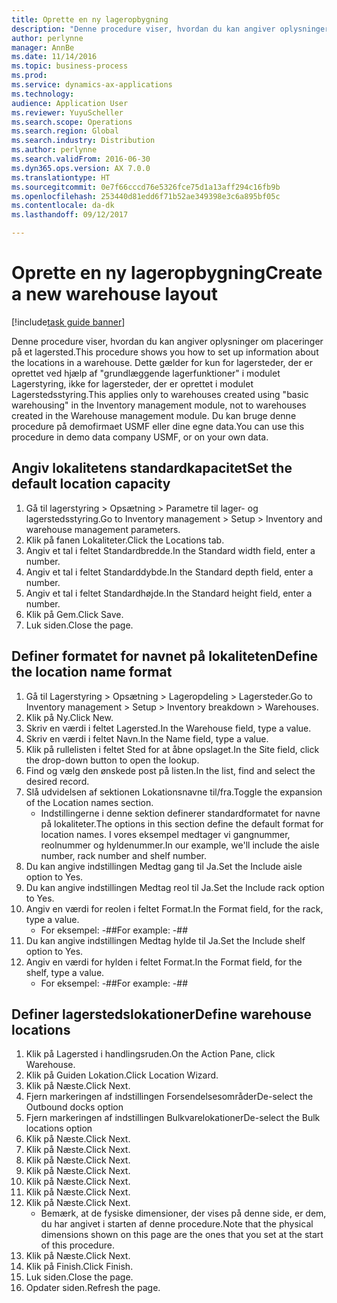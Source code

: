 ```yaml
---
title: Oprette en ny lageropbygning
description: "Denne procedure viser, hvordan du kan angiver oplysninger om placeringer på et lagersted."
author: perlynne
manager: AnnBe
ms.date: 11/14/2016
ms.topic: business-process
ms.prod: 
ms.service: dynamics-ax-applications
ms.technology: 
audience: Application User
ms.reviewer: YuyuScheller
ms.search.scope: Operations
ms.search.region: Global
ms.search.industry: Distribution
ms.author: perlynne
ms.search.validFrom: 2016-06-30
ms.dyn365.ops.version: AX 7.0.0
ms.translationtype: HT
ms.sourcegitcommit: 0e7f66cccd76e5326fce75d1a13aff294c16fb9b
ms.openlocfilehash: 253440d81edd6f71b52ae349398e3c6a895bf05c
ms.contentlocale: da-dk
ms.lasthandoff: 09/12/2017

---
```

# <a name="create-a-new-warehouse-layout"></a><span data-ttu-id="db9ec-103">Oprette en ny lageropbygning</span><span class="sxs-lookup"><span data-stu-id="db9ec-103">Create a new warehouse layout</span></span>

[!include[task guide banner](../../includes/task-guide-banner.md)]

<span data-ttu-id="db9ec-104">Denne procedure viser, hvordan du kan angiver oplysninger om placeringer på et lagersted.</span><span class="sxs-lookup"><span data-stu-id="db9ec-104">This procedure shows you how to set up information about the locations in a warehouse.</span></span> <span data-ttu-id="db9ec-105">Dette gælder for kun for lagersteder, der er oprettet ved hjælp af "grundlæggende lagerfunktioner" i modulet Lagerstyring, ikke for lagersteder, der er oprettet i modulet Lagerstedsstyring.</span><span class="sxs-lookup"><span data-stu-id="db9ec-105">This applies only to warehouses created using "basic warehousing" in the Inventory management module, not to warehouses created in the Warehouse management module.</span></span> <span data-ttu-id="db9ec-106">Du kan bruge denne procedure på demofirmaet USMF eller dine egne data.</span><span class="sxs-lookup"><span data-stu-id="db9ec-106">You can use this procedure in demo data company USMF, or on your own data.</span></span>


## <a name="set-the-default-location-capacity"></a><span data-ttu-id="db9ec-107">Angiv lokalitetens standardkapacitet</span><span class="sxs-lookup"><span data-stu-id="db9ec-107">Set the default location capacity</span></span>
1. <span data-ttu-id="db9ec-108">Gå til lagerstyring > Opsætning > Parametre til lager- og lagerstedsstyring.</span><span class="sxs-lookup"><span data-stu-id="db9ec-108">Go to Inventory management > Setup > Inventory and warehouse management parameters.</span></span>
2. <span data-ttu-id="db9ec-109">Klik på fanen Lokaliteter.</span><span class="sxs-lookup"><span data-stu-id="db9ec-109">Click the Locations tab.</span></span>
3. <span data-ttu-id="db9ec-110">Angiv et tal i feltet Standardbredde.</span><span class="sxs-lookup"><span data-stu-id="db9ec-110">In the Standard width field, enter a number.</span></span>
4. <span data-ttu-id="db9ec-111">Angiv et tal i feltet Standarddybde.</span><span class="sxs-lookup"><span data-stu-id="db9ec-111">In the Standard depth field, enter a number.</span></span>
5. <span data-ttu-id="db9ec-112">Angiv et tal i feltet Standardhøjde.</span><span class="sxs-lookup"><span data-stu-id="db9ec-112">In the Standard height field, enter a number.</span></span>
6. <span data-ttu-id="db9ec-113">Klik på Gem.</span><span class="sxs-lookup"><span data-stu-id="db9ec-113">Click Save.</span></span>
7. <span data-ttu-id="db9ec-114">Luk siden.</span><span class="sxs-lookup"><span data-stu-id="db9ec-114">Close the page.</span></span>

## <a name="define-the-location-name-format"></a><span data-ttu-id="db9ec-115">Definer formatet for navnet på lokaliteten</span><span class="sxs-lookup"><span data-stu-id="db9ec-115">Define the location name format</span></span>
1. <span data-ttu-id="db9ec-116">Gå til Lagerstyring > Opsætning > Lageropdeling > Lagersteder.</span><span class="sxs-lookup"><span data-stu-id="db9ec-116">Go to Inventory management > Setup > Inventory breakdown > Warehouses.</span></span>
2. <span data-ttu-id="db9ec-117">Klik på Ny.</span><span class="sxs-lookup"><span data-stu-id="db9ec-117">Click New.</span></span>
3. <span data-ttu-id="db9ec-118">Skriv en værdi i feltet Lagersted.</span><span class="sxs-lookup"><span data-stu-id="db9ec-118">In the Warehouse field, type a value.</span></span>
4. <span data-ttu-id="db9ec-119">Skriv en værdi i feltet Navn.</span><span class="sxs-lookup"><span data-stu-id="db9ec-119">In the Name field, type a value.</span></span>
5. <span data-ttu-id="db9ec-120">Klik på rullelisten i feltet Sted for at åbne opslaget.</span><span class="sxs-lookup"><span data-stu-id="db9ec-120">In the Site field, click the drop-down button to open the lookup.</span></span>
6. <span data-ttu-id="db9ec-121">Find og vælg den ønskede post på listen.</span><span class="sxs-lookup"><span data-stu-id="db9ec-121">In the list, find and select the desired record.</span></span>
7. <span data-ttu-id="db9ec-122">Slå udvidelsen af sektionen Lokationsnavne til/fra.</span><span class="sxs-lookup"><span data-stu-id="db9ec-122">Toggle the expansion of the Location names section.</span></span>
    * <span data-ttu-id="db9ec-123">Indstillingerne i denne sektion definerer standardformatet for navne på lokaliteter.</span><span class="sxs-lookup"><span data-stu-id="db9ec-123">The options in this section define the default format for location names.</span></span> <span data-ttu-id="db9ec-124">I vores eksempel medtager vi gangnummer, reolnummer og hyldenummer.</span><span class="sxs-lookup"><span data-stu-id="db9ec-124">In our example, we'll include the aisle number, rack number and shelf number.</span></span>  
8. <span data-ttu-id="db9ec-125">Du kan angive indstillingen Medtag gang til Ja.</span><span class="sxs-lookup"><span data-stu-id="db9ec-125">Set the Include aisle option to Yes.</span></span>
9. <span data-ttu-id="db9ec-126">Du kan angive indstillingen Medtag reol til Ja.</span><span class="sxs-lookup"><span data-stu-id="db9ec-126">Set the Include rack option to Yes.</span></span>
10. <span data-ttu-id="db9ec-127">Angiv en værdi for reolen i feltet Format.</span><span class="sxs-lookup"><span data-stu-id="db9ec-127">In the Format field, for the rack, type a value.</span></span>
    * <span data-ttu-id="db9ec-128">For eksempel: -##</span><span class="sxs-lookup"><span data-stu-id="db9ec-128">For example: -##</span></span>  
11. <span data-ttu-id="db9ec-129">Du kan angive indstillingen Medtag hylde til Ja.</span><span class="sxs-lookup"><span data-stu-id="db9ec-129">Set the Include shelf option to Yes.</span></span>
12. <span data-ttu-id="db9ec-130">Angiv en værdi for hylden i feltet Format.</span><span class="sxs-lookup"><span data-stu-id="db9ec-130">In the Format field, for the shelf, type a value.</span></span>
    * <span data-ttu-id="db9ec-131">For eksempel: -##</span><span class="sxs-lookup"><span data-stu-id="db9ec-131">For example: -##</span></span>  

## <a name="define-warehouse-locations"></a><span data-ttu-id="db9ec-132">Definer lagerstedslokationer</span><span class="sxs-lookup"><span data-stu-id="db9ec-132">Define warehouse locations</span></span>
1. <span data-ttu-id="db9ec-133">Klik på Lagersted i handlingsruden.</span><span class="sxs-lookup"><span data-stu-id="db9ec-133">On the Action Pane, click Warehouse.</span></span>
2. <span data-ttu-id="db9ec-134">Klik på Guiden Lokation.</span><span class="sxs-lookup"><span data-stu-id="db9ec-134">Click Location Wizard.</span></span>
3. <span data-ttu-id="db9ec-135">Klik på Næste.</span><span class="sxs-lookup"><span data-stu-id="db9ec-135">Click Next.</span></span>
4. <span data-ttu-id="db9ec-136">Fjern markeringen af indstillingen Forsendelsesområder</span><span class="sxs-lookup"><span data-stu-id="db9ec-136">De-select the Outbound docks option</span></span>
5. <span data-ttu-id="db9ec-137">Fjern markeringen af indstillingen Bulkvarelokationer</span><span class="sxs-lookup"><span data-stu-id="db9ec-137">De-select the Bulk locations option</span></span>
6. <span data-ttu-id="db9ec-138">Klik på Næste.</span><span class="sxs-lookup"><span data-stu-id="db9ec-138">Click Next.</span></span>
7. <span data-ttu-id="db9ec-139">Klik på Næste.</span><span class="sxs-lookup"><span data-stu-id="db9ec-139">Click Next.</span></span>
8. <span data-ttu-id="db9ec-140">Klik på Næste.</span><span class="sxs-lookup"><span data-stu-id="db9ec-140">Click Next.</span></span>
9. <span data-ttu-id="db9ec-141">Klik på Næste.</span><span class="sxs-lookup"><span data-stu-id="db9ec-141">Click Next.</span></span>
10. <span data-ttu-id="db9ec-142">Klik på Næste.</span><span class="sxs-lookup"><span data-stu-id="db9ec-142">Click Next.</span></span>
11. <span data-ttu-id="db9ec-143">Klik på Næste.</span><span class="sxs-lookup"><span data-stu-id="db9ec-143">Click Next.</span></span>
12. <span data-ttu-id="db9ec-144">Klik på Næste.</span><span class="sxs-lookup"><span data-stu-id="db9ec-144">Click Next.</span></span>
    * <span data-ttu-id="db9ec-145">Bemærk, at de fysiske dimensioner, der vises på denne side, er dem, du har angivet i starten af denne procedure.</span><span class="sxs-lookup"><span data-stu-id="db9ec-145">Note that the physical dimensions shown on this page are the ones that you set at the start of this procedure.</span></span>  
13. <span data-ttu-id="db9ec-146">Klik på Næste.</span><span class="sxs-lookup"><span data-stu-id="db9ec-146">Click Next.</span></span>
14. <span data-ttu-id="db9ec-147">Klik på Finish.</span><span class="sxs-lookup"><span data-stu-id="db9ec-147">Click Finish.</span></span>
15. <span data-ttu-id="db9ec-148">Luk siden.</span><span class="sxs-lookup"><span data-stu-id="db9ec-148">Close the page.</span></span>
16. <span data-ttu-id="db9ec-149">Opdater siden.</span><span class="sxs-lookup"><span data-stu-id="db9ec-149">Refresh the page.</span></span>

